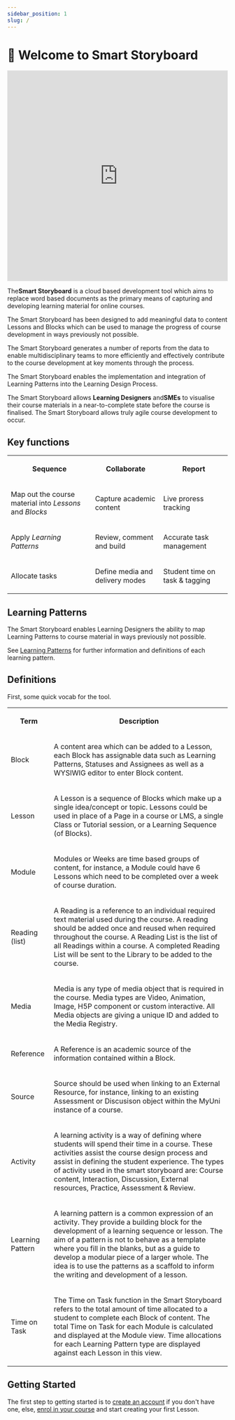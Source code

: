 ```yaml
---
sidebar_position: 1
slug: /
---
```


# 👋 Welcome to Smart Storyboard

<div class="iframe-wrapper">
  <iframe width="100%" height="480" src="https://www.youtube.com/embed/KlqICfhHVYU" frameborder="0" allowfullscreen="true"></iframe>
</div>
<p>The<strong>Smart Storyboard</strong> is a cloud based development tool which aims to replace word based documents as the primary means of capturing and developing learning material for online courses.
</p>
<p>The Smart Storyboard has been designed to add meaningful data to content Lessons and Blocks which can be used to manage the progress of course development in ways previously not possible.</p>
<p>The Smart Storyboard generates a number of reports from the data to enable multidisciplinary teams to more efficiently and effectively contribute to the course development at key moments through the process.</p>
<p>The Smart Storyboard enables the implementation and integration of Learning Patterns into the Learning Design Process.</p>
<p>The Smart Storyboard allows
  <strong>Learning Designers</strong> and<strong>SMEs</strong> to visualise their course materials in a near-to-complete state before the course is finalised. The Smart Storyboard allows truly agile course development to occur.
</p>
<h2>Key functions</h2>
<table>
  <tbody>
    <tr>
      <th colspan="1" rowspan="1"><p>Sequence</p></th>
      <th colspan="1" rowspan="1"><p>Collaborate</p></th>
      <th colspan="1" rowspan="1"><p>Report</p></th>
    </tr>
    <tr>
      <td colspan="1" rowspan="1"><p>Map out the course material into <em>Lessons</em> and <em>Blocks</em></p></td>
      <td colspan="1" rowspan="1"><p>Capture academic content</p></td>
      <td colspan="1" rowspan="1"><p>Live proress tracking</p></td>
    </tr>
    <tr>
      <td colspan="1" rowspan="1"><p>Apply <em>Learning Patterns</em></p></td>
      <td colspan="1" rowspan="1"><p>Review, comment and build</p></td>
      <td colspan="1" rowspan="1"><p>Accurate task management</p></td>
    </tr>
    <tr>
      <td colspan="1" rowspan="1"><p>Allocate tasks</p></td>
      <td colspan="1" rowspan="1"><p>Define media and delivery modes</p></td>
      <td colspan="1" rowspan="1"><p>Student time on task &amp; tagging</p></td>
    </tr>
  </tbody>
</table>
<h2>Learning Patterns</h2>
<p>The Smart Storyboard enables Learning Designers the ability to map Learning Patterns to course material in ways previously not possible.</p>
<p>See <a href="https://timklapdor.github.io/learning-patterns/" target="_blank" rel="noreferrer noopener">Learning Patterns</a> for further information and definitions of each learning pattern.</p>
<h2>Definitions</h2>
<p>First, some quick vocab for the tool.</p>
<table>
  <tbody>
    <tr>
      <th colspan="1" rowspan="1"><p>Term</p></th>
      <th colspan="1" rowspan="1"><p>Description</p></th>
    </tr>
    <tr>
      <td colspan="1" rowspan="1"><p>Block</p></td>
      <td colspan="1" rowspan="1">
        <p>A content area which can be added to a Lesson, each Block has assignable data such as Learning Patterns, Statuses and Assignees as well as a WYSIWIG editor to enter Block content.</p>
      </td>
    </tr>
    <tr>
      <td colspan="1" rowspan="1"><p>Lesson</p></td>
      <td colspan="1" rowspan="1">
        <p>A Lesson is a sequence of Blocks which make up a single idea/concept or topic. Lessons could be used in place of a Page in a course or LMS, a single Class or Tutorial session, or a Learning Sequence (of Blocks).</p>
      </td>
    </tr>
    <tr>
      <td colspan="1" rowspan="1"><p>Module</p></td>
      <td colspan="1" rowspan="1">
        <p>Modules or Weeks are time based groups of content, for instance, a Module could have 6 Lessons which need to be completed over a week of course duration.</p>
      </td>
    </tr>
    <tr>
      <td colspan="1" rowspan="1"><p>Reading (list)</p></td>
      <td colspan="1" rowspan="1">
        <p>A Reading is a reference to an individual required text material used during the course. A reading should be added once and reused when required throughout the course. A Reading List is the list of all Readings within a course. A completed Reading List will be sent to the Library to be added to the course.</p>
      </td>
    </tr>
    <tr>
      <td colspan="1" rowspan="1"><p>Media</p></td>
      <td colspan="1" rowspan="1">
        <p>Media is any type of media object that is required in the course. Media types are Video, Animation, Image, H5P component or custom interactive. All Media objects are giving a unique ID and added to the Media Registry.</p>
      </td>
    </tr>
    <tr>
      <td colspan="1" rowspan="1"><p>Reference</p></td>
      <td colspan="1" rowspan="1"><p>A Reference is an academic source of the information contained within a Block.</p>
      </td>
    </tr>
    <tr>
      <td colspan="1" rowspan="1"><p>Source</p></td>
      <td colspan="1" rowspan="1">
        <p>Source should be used when linking to an External Resource, for instance, linking to an existing Assessment or Discusison object within the MyUni instance of a course.</p>
      </td>
    </tr>
    <tr>
      <td colspan="1" rowspan="1"><p>Activity</p></td>
      <td colspan="1" rowspan="1">
        <p>A learning activity is a way of defining where students will spend their time in a course. These activities assist the course design process and assist in defining the student experience. The types of activity used in the smart storyboard are: Course content, Interaction, Discussion, External resources, Practice, Assessment &amp; Review.</p>
      </td>
    </tr>
    <tr>
      <td colspan="1" rowspan="1"><p>Learning Pattern</p></td>
      <td colspan="1" rowspan="1">
        <p>A learning pattern is a common expression of an activity. They provide a building block for the development of a learning sequence or lesson. The aim of a pattern is not to behave as a template where you fill in the blanks, but as a guide to develop a modular piece of a larger whole. The idea is to use the patterns as a scaffold to inform the writing and development of a lesson.</p>
      </td>
    </tr>
    <tr>
      <td colspan="1" rowspan="1"><p>Time on Task</p></td>
      <td colspan="1" rowspan="1">
        <p>The Time on Task function in the Smart Storyboard refers to the total amount of time allocated to a student to complete each Block of content. The total Time on Task for each Module is calculated and displayed at the Module view. Time allocations for each Learning Pattern type are displayed against each Lesson in this view.</p>
      </td>
    </tr>
  </tbody>
</table>
<h2>Getting Started</h2>
<p>The first step to getting started is to
  <a rel="noopener noreferrer nofollow" href="./using-ssb/account">create an account</a> if you don't have one, else,
  <a target="_blank" rel="noopener noreferrer nofollow" href="./using-ssb/enrolment">enrol in your course</a> and start creating your first Lesson.
</p>
